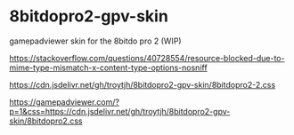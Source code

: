 # 8bitdopro2-gpv-skin
gamepadviewer skin for the 8bitdo pro 2 (WIP)

https://stackoverflow.com/questions/40728554/resource-blocked-due-to-mime-type-mismatch-x-content-type-options-nosniff

https://cdn.jsdelivr.net/gh/troytjh/8bitdopro2-gpv-skin/8bitdopro2-2.css

https://gamepadviewer.com/?p=1&css=https://cdn.jsdelivr.net/gh/troytjh/8bitdopro2-gpv-skin/8bitdopro2.css
